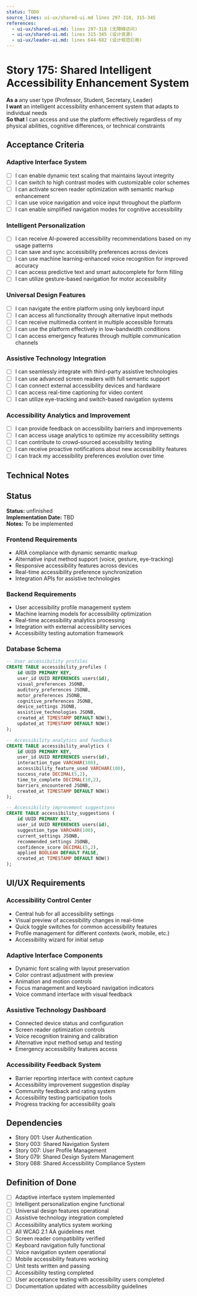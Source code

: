 ```yaml
---
status: TODO
source_lines: ui-ux/shared-ui.md lines 297-318, 315-345
references:
  - ui-ux/shared-ui.md: lines 297-318 (无障碍访问)
  - ui-ux/shared-ui.md: lines 315-345 (设计资源)
  - ui-ux/leader-ui.md: lines 644-682 (设计规范引用)
---
```


# Story 175: Shared Intelligent Accessibility Enhancement System

**As a** any user type (Professor, Student, Secretary, Leader)  
**I want** an intelligent accessibility enhancement system that adapts to individual needs  
**So that** I can access and use the platform effectively regardless of my physical abilities, cognitive differences, or technical constraints

## Acceptance Criteria

### Adaptive Interface System
- [ ] I can enable dynamic text scaling that maintains layout integrity
- [ ] I can switch to high contrast modes with customizable color schemes
- [ ] I can activate screen reader optimization with semantic markup enhancement
- [ ] I can use voice navigation and voice input throughout the platform
- [ ] I can enable simplified navigation modes for cognitive accessibility

### Intelligent Personalization
- [ ] I can receive AI-powered accessibility recommendations based on my usage patterns
- [ ] I can save and sync accessibility preferences across devices
- [ ] I can use machine learning-enhanced voice recognition for improved accuracy
- [ ] I can access predictive text and smart autocomplete for form filling
- [ ] I can utilize gesture-based navigation for motor accessibility

### Universal Design Features
- [ ] I can navigate the entire platform using only keyboard input
- [ ] I can access all functionality through alternative input methods
- [ ] I can receive multimedia content in multiple accessible formats
- [ ] I can use the platform effectively in low-bandwidth conditions
- [ ] I can access emergency features through multiple communication channels

### Assistive Technology Integration
- [ ] I can seamlessly integrate with third-party assistive technologies
- [ ] I can use advanced screen readers with full semantic support
- [ ] I can connect external accessibility devices and hardware
- [ ] I can access real-time captioning for video content
- [ ] I can utilize eye-tracking and switch-based navigation systems

### Accessibility Analytics and Improvement
- [ ] I can provide feedback on accessibility barriers and improvements
- [ ] I can access usage analytics to optimize my accessibility settings
- [ ] I can contribute to crowd-sourced accessibility testing
- [ ] I can receive proactive notifications about new accessibility features
- [ ] I can track my accessibility preferences evolution over time

## Technical Notes


## Status
**Status:** unfinished  
**Implementation Date:** TBD  
**Notes:** To be implemented
### Frontend Requirements
- ARIA compliance with dynamic semantic markup
- Alternative input method support (voice, gesture, eye-tracking)
- Responsive accessibility features across devices
- Real-time accessibility preference synchronization
- Integration APIs for assistive technologies

### Backend Requirements
- User accessibility profile management system
- Machine learning models for accessibility optimization
- Real-time accessibility analytics processing
- Integration with external accessibility services
- Accessibility testing automation framework

### Database Schema
```sql
-- User accessibility profiles
CREATE TABLE accessibility_profiles (
    id UUID PRIMARY KEY,
    user_id UUID REFERENCES users(id),
    visual_preferences JSONB,
    auditory_preferences JSONB,
    motor_preferences JSONB,
    cognitive_preferences JSONB,
    device_settings JSONB,
    assistive_technologies JSONB,
    created_at TIMESTAMP DEFAULT NOW(),
    updated_at TIMESTAMP DEFAULT NOW()
);

-- Accessibility analytics and feedback
CREATE TABLE accessibility_analytics (
    id UUID PRIMARY KEY,
    user_id UUID REFERENCES users(id),
    interaction_type VARCHAR(100),
    accessibility_feature_used VARCHAR(100),
    success_rate DECIMAL(5,2),
    time_to_complete DECIMAL(10,2),
    barriers_encountered JSONB,
    created_at TIMESTAMP DEFAULT NOW()
);

-- Accessibility improvement suggestions
CREATE TABLE accessibility_suggestions (
    id UUID PRIMARY KEY,
    user_id UUID REFERENCES users(id),
    suggestion_type VARCHAR(100),
    current_settings JSONB,
    recommended_settings JSONB,
    confidence_score DECIMAL(5,2),
    applied BOOLEAN DEFAULT FALSE,
    created_at TIMESTAMP DEFAULT NOW()
);
```

## UI/UX Requirements

### Accessibility Control Center
- Central hub for all accessibility settings
- Visual preview of accessibility changes in real-time
- Quick toggle switches for common accessibility features
- Profile management for different contexts (work, mobile, etc.)
- Accessibility wizard for initial setup

### Adaptive Interface Components
- Dynamic font scaling with layout preservation
- Color contrast adjustment with preview
- Animation and motion controls
- Focus management and keyboard navigation indicators
- Voice command interface with visual feedback

### Assistive Technology Dashboard
- Connected device status and configuration
- Screen reader optimization controls
- Voice recognition training and calibration
- Alternative input method setup and testing
- Emergency accessibility features access

### Accessibility Feedback System
- Barrier reporting interface with context capture
- Accessibility improvement suggestion display
- Community feedback and rating system
- Accessibility testing participation tools
- Progress tracking for accessibility goals

## Dependencies
- Story 001: User Authentication
- Story 003: Shared Navigation System
- Story 007: User Profile Management
- Story 079: Shared Design System Management
- Story 088: Shared Accessibility Compliance System

## Definition of Done
- [ ] Adaptive interface system implemented
- [ ] Intelligent personalization engine functional
- [ ] Universal design features operational
- [ ] Assistive technology integration completed
- [ ] Accessibility analytics system working
- [ ] All WCAG 2.1 AA guidelines met
- [ ] Screen reader compatibility verified
- [ ] Keyboard navigation fully functional
- [ ] Voice navigation system operational
- [ ] Mobile accessibility features working
- [ ] Unit tests written and passing
- [ ] Accessibility testing completed
- [ ] User acceptance testing with accessibility users completed
- [ ] Documentation updated with accessibility guidelines